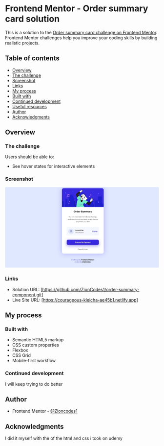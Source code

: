 # Frontend Mentor - Order summary card solution

This is a solution to the [Order summary card challenge on Frontend Mentor](https://www.frontendmentor.io/challenges/order-summary-component-QlPmajDUj). Frontend Mentor challenges help you improve your coding skills by building realistic projects. 

## Table of contents

  - [Overview](#overview)
  - [The challenge](#the-challenge)
  - [Screenshot](#screenshot)
  - [Links](#links)
  - [My process](#my-process)
  - [Built with](#built-with)
  - [Continued development](#continued-development)
  - [Useful resources](#useful-resources)
  - [Author](#author)
  - [Acknowledgments](#acknowledgments)

## Overview

### The challenge

Users should be able to:

- See hover states for interactive elements

### Screenshot

![](./Screenshot_28-2-2024_115016_127.0.0.1.jpeg)


### Links

- Solution URL: [https://github.com/ZionCodes1/order-summary-component.git]
- Live Site URL: [https://courageous-kleicha-ae45b1.netlify.app]

## My process

### Built with

- Semantic HTML5 markup
- CSS custom properties
- Flexbox
- CSS Grid
- Mobile-first workflow

### Continued development

I will keep trying to do better

## Author

- Frontend Mentor - [@Zioncodes1](https://www.frontendmentor.io/profile/ZionCodes1)

## Acknowledgments

I did it myself with the of the html and css i took on udemy
